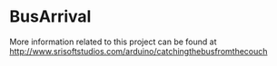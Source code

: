 # BusArrival
More information related to this project can be found at 
http://www.srisoftstudios.com/arduino/catchingthebusfromthecouch
